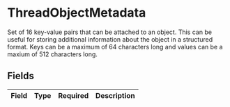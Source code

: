 # ThreadObjectMetadata

Set of 16 key-value pairs that can be attached to an object. This can be useful for storing additional information about the object in a structured format. Keys can be a maximum of 64 characters long and values can be a maxium of 512 characters long.



## Fields

| Field       | Type        | Required    | Description |
| ----------- | ----------- | ----------- | ----------- |
